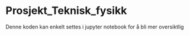 # Prosjekt_Teknisk_fysikk  

Denne koden kan enkelt settes i jupyter notebook for å bli mer oversiktlig

